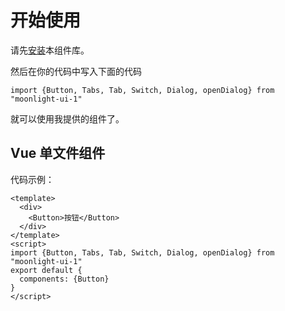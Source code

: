 # 开始使用
请先[安装](#/doc/install)本组件库。

然后在你的代码中写入下面的代码

 ```
import {Button, Tabs, Tab, Switch, Dialog, openDialog} from "moonlight-ui-1"
```

就可以使用我提供的组件了。

## Vue 单文件组件

代码示例：

```
<template>
  <div>
    <Button>按钮</Button>
  </div>
</template>
<script>
import {Button, Tabs, Tab, Switch, Dialog, openDialog} from "moonlight-ui-1"
export default {
  components: {Button}
}
</script>
```